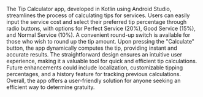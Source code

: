 The Tip Calculator app, developed in Kotlin using Android Studio, streamlines the process of calculating tips for services. Users can easily input the service cost and select their preferred tip percentage through radio buttons, with options for Perfect Service (20%), Good Service (15%), and Normal Service (10%). A convenient round-up switch is available for those who wish to round up the tip amount. Upon pressing the "Calculate" button, the app dynamically computes the tip, providing instant and accurate results. The straightforward design ensures an intuitive user experience, making it a valuable tool for quick and efficient tip calculations. Future enhancements could include localization, customizable tipping percentages, and a history feature for tracking previous calculations. Overall, the app offers a user-friendly solution for anyone seeking an efficient way to determine gratuity.

